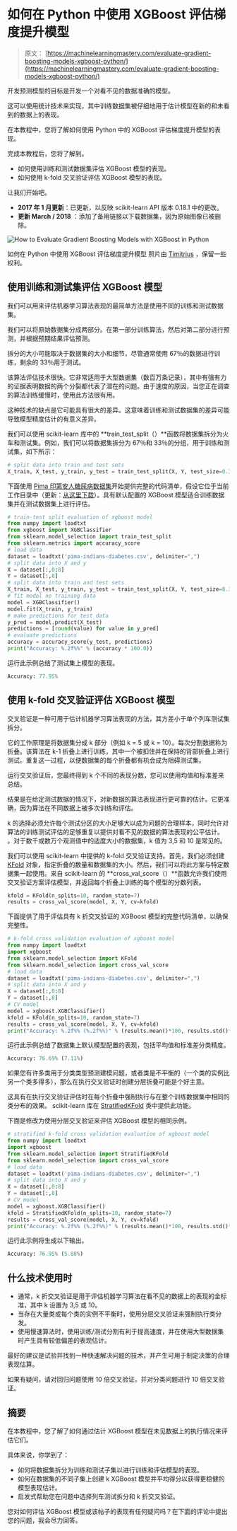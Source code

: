 # 如何在 Python 中使用 XGBoost 评估梯度提升模型

> 原文： [https://machinelearningmastery.com/evaluate-gradient-boosting-models-xgboost-python/](https://machinelearningmastery.com/evaluate-gradient-boosting-models-xgboost-python/)

开发预测模型的目标是开发一个对看不见的数据准确的模型。

这可以使用统计技术来实现，其中训练数据集被仔细地用于估计模型在新的和未看到的数据上的表现。

在本教程中，您将了解如何使用 Python 中的 XGBoost 评估梯度提升模型的表现。

完成本教程后，您将了解到。

*   如何使用训练和测试数据集评估 XGBoost 模型的表现。
*   如何使用 k-fold 交叉验证评估 XGBoost 模型的表现。

让我们开始吧。

*   **2017 年 1 月更新**：已更新，以反映 scikit-learn API 版本 0.18.1 中的更改​​。
*   **更新 March / 2018** ：添加了备用链接以下载数据集，因为原始图像已被删除。

![How to Evaluate Gradient Boosting Models with XGBoost in Python](img/22202cde2c6a7833a222b951de920b6b.jpg)

如何在 Python 中使用 XGBoost 评估梯度提升模型
照片由 [Timitrius](https://www.flickr.com/photos/nox_noctis_silentium/5526750448/) ，保留一些权利。

## 使用训练和测试集评估 XGBoost 模型

我们可以用来评估机器学习算法表现的最简单方法是使用不同的训练和测试数据集。

我们可以将原始数据集分成两部分。在第一部分训练算法，然后对第二部分进行预测，并根据预期结果评估预测。

拆分的大小可能取决于数据集的大小和细节，尽管通常使用 67％的数据进行训练，剩余的 33％用于测试。

该算法评估技术很快。它非常适用于大型数据集（数百万条记录），其中有强有力的证据表明数据的两个分裂都代表了潜在的问题。由于速度的原因，当您正在调查的算法训练缓慢时，使用此方法很有用。

这种技术的缺点是它可能具有很大的差异。这意味着训练和测试数据集的差异可能导致模型精度估计的有意义差异。

我们可以使用 scikit-learn 库中的 **train_test_split（）**函数将数据集拆分为火车和测试集。例如，我们可以将数据集拆分为 67％和 33％的分组，用于训练和测试集，如下所示：

```py
# split data into train and test sets
X_train, X_test, y_train, y_test = train_test_split(X, Y, test_size=0.33, random_state=7)
```

下面使用 [Pima 印第安人糖尿病数据集](https://archive.ics.uci.edu/ml/datasets/Pima+Indians+Diabetes)开始提供完整的代码清单，假设它位于当前工作目录中（更新：[从这里下载](https://raw.githubusercontent.com/jbrownlee/Datasets/master/pima-indians-diabetes.data.csv)）。具有默认配置的 XGBoost 模型适合训练数据集并在测试数据集上进行评估。

```py
# train-test split evaluation of xgboost model
from numpy import loadtxt
from xgboost import XGBClassifier
from sklearn.model_selection import train_test_split
from sklearn.metrics import accuracy_score
# load data
dataset = loadtxt('pima-indians-diabetes.csv', delimiter=",")
# split data into X and y
X = dataset[:,0:8]
Y = dataset[:,8]
# split data into train and test sets
X_train, X_test, y_train, y_test = train_test_split(X, Y, test_size=0.33, random_state=7)
# fit model no training data
model = XGBClassifier()
model.fit(X_train, y_train)
# make predictions for test data
y_pred = model.predict(X_test)
predictions = [round(value) for value in y_pred]
# evaluate predictions
accuracy = accuracy_score(y_test, predictions)
print("Accuracy: %.2f%%" % (accuracy * 100.0))
```

运行此示例总结了测试集上模型的表现。

```py
Accuracy: 77.95%
```

## 使用 k-fold 交叉验证评估 XGBoost 模型

交叉验证是一种可用于估计机器学习算法表现的方法，其方差小于单个列车测试集拆分。

它的工作原理是将数据集分成 k 部分（例如 k = 5 或 k = 10）。每次分割数据称为折叠。该算法在 k-1 折叠上进行训练，其中一个被扣住并在保持的背部折叠上进行测试。重复这一过程，以便数据集的每个折叠都有机会成为阻碍测试集。

运行交叉验证后，您最终得到 k 个不同的表现分数，您可以使用均值和标准差来总结。

结果是在给定测试数据的情况下，对新数据的算法表现进行更可靠的估计。它更准确，因为算法在不同数据上被多次训练和评估。

k 的选择必须允许每个测试分区的大小足够大以成为问题的合理样本，同时允许对算法的训练测试评估的足够重复以提供对看不见的数据的算法表现的公平估计。 。对于数千或数万个观测值中的适度大小的数据集，k 值为 3,5 和 10 是常见的。

我们可以使用 scikit-learn 中提供的 k-fold 交叉验证支持。首先，我们必须创建 [KFold](http://scikit-learn.org/stable/modules/generated/sklearn.cross_validation.KFold.html) 对象，指定折叠的数量和数据集的大小。然后，我们可以将此方案与特定数据集一起使用。来自 scikit-learn 的 **cross_val_score（）**函数允许我们使用交叉验证方案评估模型，并返回每个折叠上训练的每个模型的分数列表。

```py
kfold = KFold(n_splits=10, random_state=7)
results = cross_val_score(model, X, Y, cv=kfold)
```

下面提供了用于评估具有 k 折交叉验证的 XGBoost 模型的完整代码清单，以确保完整性。

```py
# k-fold cross validation evaluation of xgboost model
from numpy import loadtxt
import xgboost
from sklearn.model_selection import KFold
from sklearn.model_selection import cross_val_score
# load data
dataset = loadtxt('pima-indians-diabetes.csv', delimiter=",")
# split data into X and y
X = dataset[:,0:8]
Y = dataset[:,8]
# CV model
model = xgboost.XGBClassifier()
kfold = KFold(n_splits=10, random_state=7)
results = cross_val_score(model, X, Y, cv=kfold)
print("Accuracy: %.2f%% (%.2f%%)" % (results.mean()*100, results.std()*100))
```

运行此示例总结了数据集上默认模型配置的表现，包括平均值和标准差分类精度。

```py
Accuracy: 76.69% (7.11%)
```

如果您有许多类用于分类类型预测建模问题，或者类是不平衡的（一个类的实例比另一个类多得多），那么在执行交叉验证时创建分层折叠可能是个好主意。

这具有在执行交叉验证评估时在每个折叠中强制执行与在整个训练数据集中相同的类分布的效果。 scikit-learn 库在 [StratifiedKFold](http://scikit-learn.org/stable/modules/generated/sklearn.cross_validation.StratifiedKFold.html) 类中提供此功能。

下面是修改为使用分层交叉验证来评估 XGBoost 模型的相同示例。

```py
# stratified k-fold cross validation evaluation of xgboost model
from numpy import loadtxt
import xgboost
from sklearn.model_selection import StratifiedKFold
from sklearn.model_selection import cross_val_score
# load data
dataset = loadtxt('pima-indians-diabetes.csv', delimiter=",")
# split data into X and y
X = dataset[:,0:8]
Y = dataset[:,8]
# CV model
model = xgboost.XGBClassifier()
kfold = StratifiedKFold(n_splits=10, random_state=7)
results = cross_val_score(model, X, Y, cv=kfold)
print("Accuracy: %.2f%% (%.2f%%)" % (results.mean()*100, results.std()*100))
```

运行此示例将生成以下输出。

```py
Accuracy: 76.95% (5.88%)
```

## 什么技术使用时

*   通常，k 折交叉验证是用于评估机器学习算法在看不见的数据上的表现的金标准，其中 k 设置为 3,5 或 10。
*   当存在大量类或每个类的实例不平衡时，使用分层交叉验证来强制执行类分发。
*   使用慢速算法时，使用训练/测试分割有利于提高速度，并在使用大型数据集时产生具有较低偏差的表现估计。

最好的建议是试验并找到一种快速解决问题的技术，并产生可用于制定决策的合理表现估算。

如果有疑问，请对回归问题使用 10 倍交叉验证，并对分类问题进行 10 倍交叉验证。

## 摘要

在本教程中，您了解了如何通过估计 XGBoost 模型在未见数据上的执行情况来评估它们。

具体来说，你学到了：

*   如何将数据集拆分为训练和测试子集以进行训练和评估模型的表现。
*   如何在数据集的不同子集上创建 k XGBoost 模型并平均得分以获得更稳健的模型表现估计。
*   启发式帮助您在问题中选择列车测试拆分和 k 折交叉验证。

您对如何评估 XGBoost 模型或该帖子的表现有任何疑问吗？在下面的评论中提出您的问题，我会尽力回答。